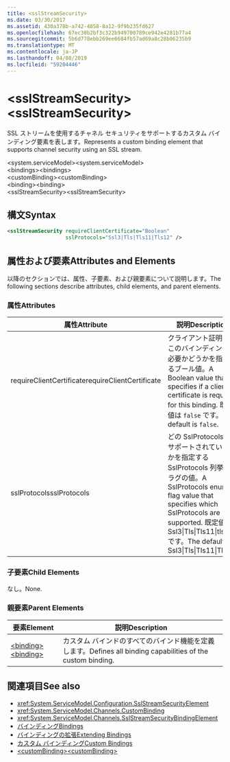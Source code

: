 ```yaml
---
title: <sslStreamSecurity>
ms.date: 03/30/2017
ms.assetid: 430a378b-a742-4858-8a12-9f9b235fd627
ms.openlocfilehash: 67ec30b2bf3c322b949700789ce942e4281b77a4
ms.sourcegitcommit: 5b6d778ebb269ee6684fb57ad69a8c28b06235b9
ms.translationtype: MT
ms.contentlocale: ja-JP
ms.lasthandoff: 04/08/2019
ms.locfileid: "59204446"
---
```

# <a name="sslstreamsecurity"></a><span data-ttu-id="f7412-101">\<sslStreamSecurity></span><span class="sxs-lookup"><span data-stu-id="f7412-101">\<sslStreamSecurity></span></span>
<span data-ttu-id="f7412-102">SSL ストリームを使用するチャネル セキュリティをサポートするカスタム バインディング要素を表します。</span><span class="sxs-lookup"><span data-stu-id="f7412-102">Represents a custom binding element that supports channel security using an SSL stream.</span></span>  
  
 <span data-ttu-id="f7412-103">\<system.serviceModel></span><span class="sxs-lookup"><span data-stu-id="f7412-103">\<system.serviceModel></span></span>  
<span data-ttu-id="f7412-104">\<bindings></span><span class="sxs-lookup"><span data-stu-id="f7412-104">\<bindings></span></span>  
<span data-ttu-id="f7412-105">\<customBinding></span><span class="sxs-lookup"><span data-stu-id="f7412-105">\<customBinding></span></span>  
<span data-ttu-id="f7412-106">\<binding></span><span class="sxs-lookup"><span data-stu-id="f7412-106">\<binding></span></span>  
<span data-ttu-id="f7412-107">\<sslStreamSecurity></span><span class="sxs-lookup"><span data-stu-id="f7412-107">\<sslStreamSecurity></span></span>  
  
## <a name="syntax"></a><span data-ttu-id="f7412-108">構文</span><span class="sxs-lookup"><span data-stu-id="f7412-108">Syntax</span></span>  
  
```xml  
<sslStreamSecurity requireClientCertificate="Boolean"
                   sslProtocols="Ssl3|Tls|Tls11|Tls12" />
```  
  
## <a name="attributes-and-elements"></a><span data-ttu-id="f7412-109">属性および要素</span><span class="sxs-lookup"><span data-stu-id="f7412-109">Attributes and Elements</span></span>  
 <span data-ttu-id="f7412-110">以降のセクションでは、属性、子要素、および親要素について説明します。</span><span class="sxs-lookup"><span data-stu-id="f7412-110">The following sections describe attributes, child elements, and parent elements.</span></span>  
  
### <a name="attributes"></a><span data-ttu-id="f7412-111">属性</span><span class="sxs-lookup"><span data-stu-id="f7412-111">Attributes</span></span>  
  
|<span data-ttu-id="f7412-112">属性</span><span class="sxs-lookup"><span data-stu-id="f7412-112">Attribute</span></span>|<span data-ttu-id="f7412-113">説明</span><span class="sxs-lookup"><span data-stu-id="f7412-113">Description</span></span>|  
|---------------|-----------------|  
|<span data-ttu-id="f7412-114">requireClientCertificate</span><span class="sxs-lookup"><span data-stu-id="f7412-114">requireClientCertificate</span></span>|<span data-ttu-id="f7412-115">クライアント証明書がこのバインディングに必要かどうかを指定するブール値。</span><span class="sxs-lookup"><span data-stu-id="f7412-115">A Boolean value that specifies if a client certificate is required for this binding.</span></span> <span data-ttu-id="f7412-116">既定値は `false` です。</span><span class="sxs-lookup"><span data-stu-id="f7412-116">The default is `false`.</span></span>|  
|<span data-ttu-id="f7412-117">sslProtocols</span><span class="sxs-lookup"><span data-stu-id="f7412-117">sslProtocols</span></span>|<span data-ttu-id="f7412-118">どの SslProtocols がサポートされているのかを指定する SslProtocols 列挙型フラグの値。</span><span class="sxs-lookup"><span data-stu-id="f7412-118">A SslProtocols enum flag value that specifies which SslProtocols are supported.</span></span> <span data-ttu-id="f7412-119">既定値は Ssl3&#124;Tls&#124;Tls11&#124;tls12 です。</span><span class="sxs-lookup"><span data-stu-id="f7412-119">The default is Ssl3&#124;Tls&#124;Tls11&#124;Tls12.</span></span>|  
  
### <a name="child-elements"></a><span data-ttu-id="f7412-120">子要素</span><span class="sxs-lookup"><span data-stu-id="f7412-120">Child Elements</span></span>  
 <span data-ttu-id="f7412-121">なし。</span><span class="sxs-lookup"><span data-stu-id="f7412-121">None.</span></span>  
  
### <a name="parent-elements"></a><span data-ttu-id="f7412-122">親要素</span><span class="sxs-lookup"><span data-stu-id="f7412-122">Parent Elements</span></span>  
  
|<span data-ttu-id="f7412-123">要素</span><span class="sxs-lookup"><span data-stu-id="f7412-123">Element</span></span>|<span data-ttu-id="f7412-124">説明</span><span class="sxs-lookup"><span data-stu-id="f7412-124">Description</span></span>|  
|-------------|-----------------|  
|[<span data-ttu-id="f7412-125">\<binding></span><span class="sxs-lookup"><span data-stu-id="f7412-125">\<binding></span></span>](../../../../../docs/framework/misc/binding.md)|<span data-ttu-id="f7412-126">カスタム バインドのすべてのバインド機能を定義します。</span><span class="sxs-lookup"><span data-stu-id="f7412-126">Defines all binding capabilities of the custom binding.</span></span>|  
  
## <a name="see-also"></a><span data-ttu-id="f7412-127">関連項目</span><span class="sxs-lookup"><span data-stu-id="f7412-127">See also</span></span>

- <xref:System.ServiceModel.Configuration.SslStreamSecurityElement>
- <xref:System.ServiceModel.Channels.CustomBinding>
- <xref:System.ServiceModel.Channels.SslStreamSecurityBindingElement>
- [<span data-ttu-id="f7412-128">バインディング</span><span class="sxs-lookup"><span data-stu-id="f7412-128">Bindings</span></span>](../../../../../docs/framework/wcf/bindings.md)
- [<span data-ttu-id="f7412-129">バインディングの拡張</span><span class="sxs-lookup"><span data-stu-id="f7412-129">Extending Bindings</span></span>](../../../../../docs/framework/wcf/extending/extending-bindings.md)
- [<span data-ttu-id="f7412-130">カスタム バインディング</span><span class="sxs-lookup"><span data-stu-id="f7412-130">Custom Bindings</span></span>](../../../../../docs/framework/wcf/extending/custom-bindings.md)
- [<span data-ttu-id="f7412-131">\<customBinding></span><span class="sxs-lookup"><span data-stu-id="f7412-131">\<customBinding></span></span>](../../../../../docs/framework/configure-apps/file-schema/wcf/custombinding.md)
